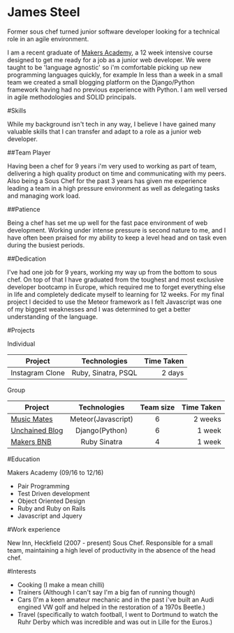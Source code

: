# James Steel

Former sous chef turned junior software developer looking for a technical role in an agile environment.

I am a recent graduate of [Makers Academy](http://www.makersacademy.com/), a 12 week intensive course designed to get me ready for a job as a junior web developer. We were taught to be 'language agnostic' so i'm comfortable picking up new programming languages quickly, for example In less than a week in a small team we created a small blogging platform on the Django/Python framework having had no previous experience with Python. I am well versed in agile methodologies and SOLID principals.

#Skills

While my background isn't tech in any way, I believe I have gained many valuable skills that I can transfer and adapt to a role as a junior web developer.

##Team Player

Having been a chef for 9 years i'm very used to working as part of team, delivering a high quality product on time and communicating with my peers. Also being a Sous Chef for the past 3 years has given me experience leading a team in a high pressure environment as well as delegating tasks and managing work load.

##Patience

Being a chef has set me up well for the fast pace environment of web development. Working under intense pressure is second nature to me, and I have often been praised for my ability to keep a level head and on task even during the busiest periods.

##Dedication

I've had one job for 9 years, working my way up from the bottom to sous chef. On top of that I have graduated from the toughest and most exclusive developer bootcamp in Europe, which required me to forget everything else in life and completely dedicate myself to learning for 12 weeks. For my final project I decided to use the Meteor framework as I felt Javascript was one of my biggest weaknesses and I was determined to get a better understanding of the language.  

#Projects

Individual

|Project        | Technologies      | Time Taken |
|-------------- |:-----------------:|-----------:|
|Instagram Clone| Ruby, Sinatra, PSQL | 2 days   |

Group

|Project       | Technologies      | Team size | Time Taken |
|--------------|:-----------------:|:---------:|-----------:|
|[Music Mates](https://github.com/Tomy8s/music_mates)   | Meteor(Javascript)|     6     | 2 weeks    |
|[Unchained Blog](https://github.com/Swinston88/unchained_blog)| Django(Python)    |     6     | 1 week     |
|[Makers BNB](https://github.com/James-SteelX/makersbnb)    | Ruby Sinatra      |     4     | 1 week     |

#Education

Makers Academy (09/16 to 12/16)

- Pair Programming
- Test Driven development
- Object Oriented Design
- Ruby and Ruby on Rails
- Javascript and Jquery


#Work experience

New Inn, Heckfield (2007 - present)
Sous Chef. Responsible for a small team, maintaining a high level of productivity in the absence of the head chef.

#Interests

* Cooking (I make a mean chilli)
* Trainers (Although I can't say I'm a big fan of running though)
* Cars (I'm a keen amateur mechanic and in the past i've built an Audi engined VW golf and helped in the restoration of a 1970s Beetle.)
* Travel (specifically to watch football, I went to Dortmund to watch the Ruhr Derby which was incredible and was out in Lille for the Euros.)
